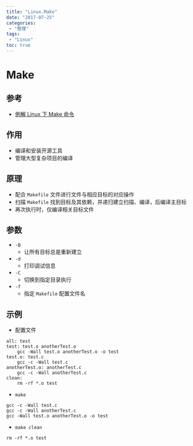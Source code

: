 ```yaml
---
title: "Linux.Make"
date: "2017-07-25"
categories:
 - "整理"
tags:
 - "Linux"
toc: true
---
```



# Make
## 参考
- [例解 Linux 下 Make 命令](http://www.cnblogs.com/hazir/p/linux_make_examples.html)

## 作用
- 编译和安装开源工具
- 管理大型复杂项目的编译

## 原理
- 配合 `Makefile` 文件进行文件与相应目标的对应操作
- 扫描 `Makefile` 找到目标及其依赖，并递归建立扫描、编译，后编译主目标
- 再次执行时，仅编译相关目标文件

## 参数
- `-B`
    - 让所有目标总是重新建立
- `-d`
    - 打印调试信息
- `-C`
    - 切换到指定目录执行
- `-f`
    - 指定 `Makefile` 配置文件名

## 示例
- 配置文件
```
all: test
test: test.o anotherTest.o
    gcc -Wall test.o anotherTest.o -o test
test.o: test.c
    gcc -c -Wall test.c
anotherTest.o: anotherTest.c
    gcc -c -Wall anotherTest.c
clean:
    rm -rf *.o test
```
- `make`
```
gcc -c -Wall test.c
gcc -c -Wall anotherTest.c
gcc -Wall test.o anotherTest.o -o test
```
- `make clean`
```
rm -rf *.o test
```
